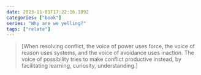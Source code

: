 ```yaml
---
date: 2023-11-01T17:22:16.189Z
categories: ["book"]
series: "Why are we yelling?"
tags: ["relate"]
---
```

> [When resolving conflict, the voice of power uses force, the voice of reason uses systems, and the voice of avoidance uses inaction. The voice of possibility tries to make conflict productive instead, by facilitating learning, curiosity, understanding.]
